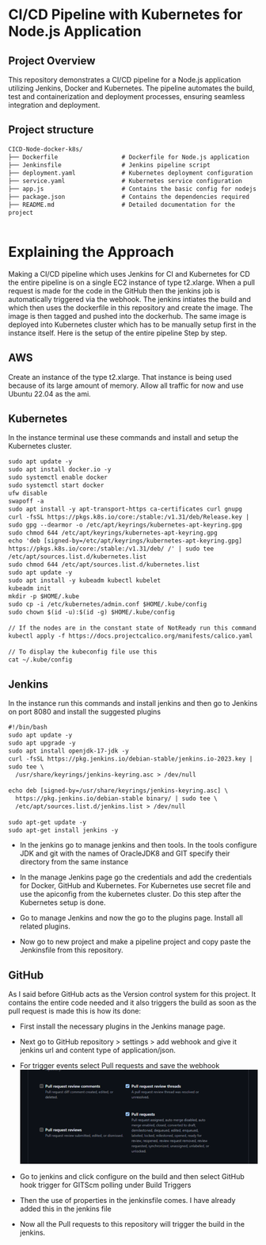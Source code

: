 # CI/CD Pipeline with Kubernetes for Node.js Application 

## Project Overview
This repository demonstrates a CI/CD pipeline for a Node.js application utilizing Jenkins, Docker and Kubernetes. The pipeline automates the build, test and containerization and deployment processes, ensuring seamless integration and deployment. 

## Project structure 
```
CICD-Node-docker-k8s/
├── Dockerfile                  # Dockerfile for Node.js application
├── Jenkinsfile                 # Jenkins pipeline script
├── deployment.yaml             # Kubernetes deployment configuration
├── service.yaml                # Kubernetes service configuration
├── app.js                      # Contains the basic config for nodejs  
├── package.json                # Contains the dependencies required
├── README.md                   # Detailed documentation for the project
 
```

# Explaining the Approach 
Making a CI/CD pipeline which uses Jenkins for CI and Kubernetes for CD the entire pipeline is on a single EC2 instance of type t2.xlarge. When a pull request is made for the code in the GitHub then the jenkins job is automatically triggered via the webhook.
The jenkins intiates the build and which then uses the dockerfile in this repository and create the image. The image is then tagged and pushed into the dockerhub. 
The same image is deployed into Kubernetes cluster which has to be manually setup first in the instance itself.
Here is the setup of the entire pipeline Step by step. 

## AWS 
Create an instance of the type t2.xlarge. That instance is being used because of its large amount of memory.  Allow all traffic for now and use Ubuntu 22.04 as the ami. 

## Kubernetes
In the instance terminal use these commands and install and setup the Kubernetes cluster. 

```
sudo apt update -y 
sudo apt install docker.io -y 
sudo systemctl enable docker
sudo systemctl start docker
ufw disable 
swapoff -a 
sudo apt install -y apt-transport-https ca-certificates curl gnupg
curl -fsSL https://pkgs.k8s.io/core:/stable:/v1.31/deb/Release.key | sudo gpg --dearmor -o /etc/apt/keyrings/kubernetes-apt-keyring.gpg
sudo chmod 644 /etc/apt/keyrings/kubernetes-apt-keyring.gpg
echo 'deb [signed-by=/etc/apt/keyrings/kubernetes-apt-keyring.gpg] https://pkgs.k8s.io/core:/stable:/v1.31/deb/ /' | sudo tee /etc/apt/sources.list.d/kubernetes.list
sudo chmod 644 /etc/apt/sources.list.d/kubernetes.list
sudo apt update -y 
sudo apt install -y kubeadm kubectl kubelet
kubeadm init 
mkdir -p $HOME/.kube
sudo cp -i /etc/kubernetes/admin.conf $HOME/.kube/config
sudo chown $(id -u):$(id -g) $HOME/.kube/config

// If the nodes are in the constant state of NotReady run this command 
kubectl apply -f https://docs.projectcalico.org/manifests/calico.yaml

// To display the kubeconfig file use this 
cat ~/.kube/config
```


## Jenkins
In the instance run this commands and install jenkins and then go to Jenkins on port 8080 and install the suggested plugins  
```
#!/bin/bash
sudo apt update -y
sudo apt upgrade -y
sudo apt install openjdk-17-jdk -y
curl -fsSL https://pkg.jenkins.io/debian-stable/jenkins.io-2023.key | sudo tee \
  /usr/share/keyrings/jenkins-keyring.asc > /dev/null
  
echo deb [signed-by=/usr/share/keyrings/jenkins-keyring.asc] \
  https://pkg.jenkins.io/debian-stable binary/ | sudo tee \
  /etc/apt/sources.list.d/jenkins.list > /dev/null

sudo apt-get update -y
sudo apt-get install jenkins -y
```

- In the jenkins go to manage jenkins and then tools. In the tools configure JDK and git with the names of OracleJDK8 and GIT specify their directory from the same instance 

- In the manage Jenkins page go the credentials and add the credentials for Docker, GitHub and Kubernetes. For Kubernetes use secret file and use the apiconfig from the kubernetes cluster. Do this step after the Kubernetes setup is done. 

- Go to manage Jenkins and now the go to the plugins page. Install all related plugins. 

- Now go to new project and make a pipeline project and copy paste the Jenkinsfile from this repository. 


## GitHub 
As I said before GitHub acts as the Version control system for this project. It contains the entire code needed and it also triggers the build as soon as the pull request is made this is how its done: 

- First install the necessary plugins in the Jenkins manage page. 

- Next go to GitHub repository > settings > add webhook and give it jenkins url and content type of application/json. 

- For trigger events select Pull requests and save the webhook 
![Alt text](<./resources/image (40).png>)

- Go to jenkins and click configure on the build and then select GitHub hook trigger for GITScm polling under Build Triggers 

- Then the use of properties in the jenkinsfile comes. I have already added this in the jenkins file 

- Now all the Pull requests to this repository will trigger the build in the jenkins. 
